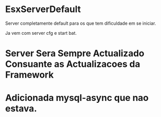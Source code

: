 # EsxServerDefault

Server completamente default para os que tem dificuldade em se iniciar.

Ja vem com server cfg e start bat.

# Server Sera Sempre Actualizado Consuante as Actualizacoes da Framework

# Adicionada mysql-async que nao estava.
